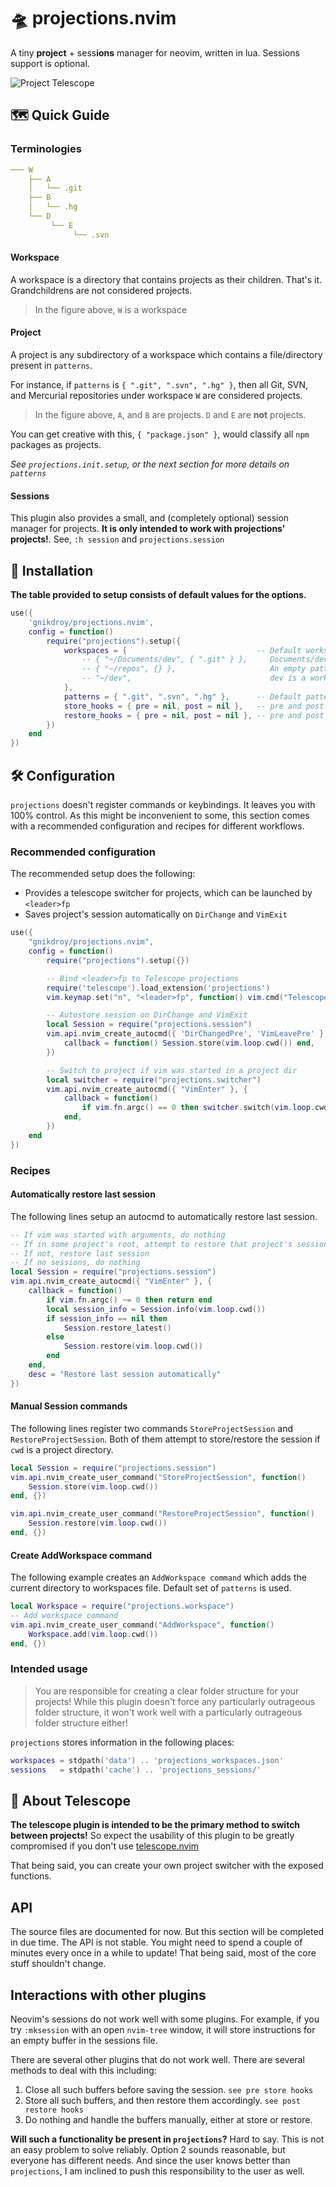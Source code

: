 # 🛸 projections.nvim

A tiny **project** + sess**ions** manager for neovim, written in lua. Sessions support is optional.

![Project Telescope](https://user-images.githubusercontent.com/30725674/201514449-64b3a132-2147-4e07-b069-f02e57d389e4.gif)

## 🗺️ Quick Guide

### Terminologies

```yaml
─── W
    ├── A
    │   └── .git
    ├── B
    │   └── .hg
    └── D
         └── E
              └── .svn
```
#### Workspace

A workspace is a directory that contains projects as their children. That's it.
Grandchildrens are not considered projects.

> In the figure above, `W` is a workspace

#### Project

A project is any subdirectory of a workspace which contains a file/directory present in `patterns`.

For instance, if `patterns` is `{ ".git", ".svn", ".hg" }`, then all Git, SVN,
and Mercurial repositories under workspace `W` are considered projects.

> In the figure above, `A`, and `B` are projects. `D` and `E` are **not** projects.

You can get creative with this, `{ "package.json" }`, would classify all `npm` packages as projects.

*See `projections.init.setup`, or the next section for more details on `patterns`*

#### Sessions

This plugin also provides a small, and (completely optional) session manager for projects.
**It is only intended to work with projections' projects!**. See, `:h session` and `projections.session`

## 🔌 Installation

**The table provided to setup consists of default values for the options.**

```lua
use({ 
    'gnikdroy/projections.nvim',
    config = function()
        require("projections").setup({
            workspaces = {                             -- Default workspaces to search for 
                -- { "~/Documents/dev", { ".git" } },     Documents/dev is a workspace. patterns = { ".git" }
                -- { "~/repos", {} },                     An empty pattern list indicates that all subfolders are considered projects
                -- "~/dev",                               dev is a workspace. default patterns is used (specified below)
            },
            patterns = { ".git", ".svn", ".hg" },      -- Default patterns to use if none were specified. These are NOT regexps.
            store_hooks = { pre = nil, post = nil },   -- pre and post hooks for store_session, callable | nil
            restore_hooks = { pre = nil, post = nil }, -- pre and post hooks for restore_session, callable | nil
        })
    end
})
```

## 🛠️ Configuration

`projections` doesn't register commands or keybindings. It leaves you with 100% control.
As this might be inconvenient to some, this section comes with a recommended configuration 
and recipes for different workflows.

### Recommended configuration

The recommended setup does the following:

* Provides a telescope switcher for projects, which can be launched by `<leader>fp`
* Saves project's session automatically on `DirChange` and `VimExit`

```lua
use({
    "gnikdroy/projections.nvim",
    config = function()
        require("projections").setup({})

        -- Bind <leader>fp to Telescope projections
        require('telescope').load_extension('projections')
        vim.keymap.set("n", "<leader>fp", function() vim.cmd("Telescope projections") end)

        -- Autostore session on DirChange and VimExit
        local Session = require("projections.session")
        vim.api.nvim_create_autocmd({ 'DirChangedPre', 'VimLeavePre' }, {
            callback = function() Session.store(vim.loop.cwd()) end,
        })

        -- Switch to project if vim was started in a project dir
        local switcher = require("projections.switcher")
        vim.api.nvim_create_autocmd({ "VimEnter" }, {
            callback = function()
                if vim.fn.argc() == 0 then switcher.switch(vim.loop.cwd()) end
            end,
        })
    end
})
```
### Recipes

#### Automatically restore last session

The following lines setup an autocmd to automatically restore last session.

```lua
-- If vim was started with arguments, do nothing
-- If in some project's root, attempt to restore that project's session
-- If not, restore last session
-- If no sessions, do nothing
local Session = require("projections.session")
vim.api.nvim_create_autocmd({ "VimEnter" }, {
    callback = function()
        if vim.fn.argc() ~= 0 then return end
        local session_info = Session.info(vim.loop.cwd())
        if session_info == nil then
            Session.restore_latest()
        else
            Session.restore(vim.loop.cwd())
        end
    end,
    desc = "Restore last session automatically"
})
```

#### Manual Session commands

The following lines register two commands `StoreProjectSession` and `RestoreProjectSession`.
Both of them attempt to store/restore the session if `cwd` is a project directory.

```lua
local Session = require("projections.session")
vim.api.nvim_create_user_command("StoreProjectSession", function()
    Session.store(vim.loop.cwd())
end, {})

vim.api.nvim_create_user_command("RestoreProjectSession", function()
    Session.restore(vim.loop.cwd())
end, {})
```

#### Create AddWorkspace command

The following example creates an `AddWorkspace command`
which adds the current directory to workspaces file. Default set of `patterns` is used.

```lua
local Workspace = require("projections.workspace")
-- Add workspace command
vim.api.nvim_create_user_command("AddWorkspace", function() 
    Workspace.add(vim.loop.cwd()) 
end, {})
```

### Intended usage

> You are responsible for creating a clear folder structure for your projects!
While this plugin doesn't force any particularly outrageous folder structure,
it won't work well with a particularly outrageous folder structure either!

`projections` stores information in the following places:

```lua
workspaces = stdpath('data') .. 'projections_workspaces.json'
sessions   = stdpath('cache') .. 'projections_sessions/'
```

## 🔭 About Telescope

**The telescope plugin is intended to be the primary method to switch between projects!**
So expect the usability of this plugin to be greatly compromised if you don't use 
[telescope.nvim](https://github.com/nvim-telescope/telescope.nvim)

That being said, you can create your own project switcher with the exposed functions.

## API

The source files are documented for now. But this section will be completed in due time.
The API is not stable. You might need to spend a couple of minutes every once in a while to update!
That being said, most of the core stuff shouldn't change.

## Interactions with other plugins

Neovim's sessions do not work well with some plugins. For example, if you try `:mksession` with an open
`nvim-tree` window, it will store instructions for an empty buffer in the sessions file.

There are several other plugins that do not work well. There are several methods to deal with this including:

1. Close all such buffers before saving the session. `see pre store hooks`
2. Store all such buffers, and then restore them accordingly. `see post restore hooks`
3. Do nothing and handle the buffers manually, either at store or restore.

**Will such a functionality be present in `projections`?** Hard to say. This is not an easy problem to solve reliably.
Option 2 sounds reasonable, but everyone has different needs.
And since the user knows better than `projections`, I am inclined to push this responsibility to the user as well.
